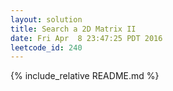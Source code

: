 ```yaml
---
layout: solution
title: Search a 2D Matrix II
date: Fri Apr  8 23:47:25 PDT 2016
leetcode_id: 240
---
```

{% include_relative README.md %}
